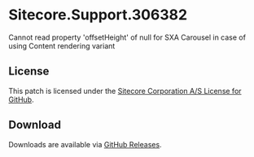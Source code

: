# Sitecore.Support.306382
Cannot read property 'offsetHeight' of null for SXA Carousel in case of using Content rendering variant

## License  
This patch is licensed under the [Sitecore Corporation A/S License for GitHub](https://github.com/sitecoresupport/Sitecore.Support.306382/blob/master/LICENSE).  

## Download  
Downloads are available via [GitHub Releases](https://github.com/sitecoresupport/Sitecore.Support.306382/releases).  
